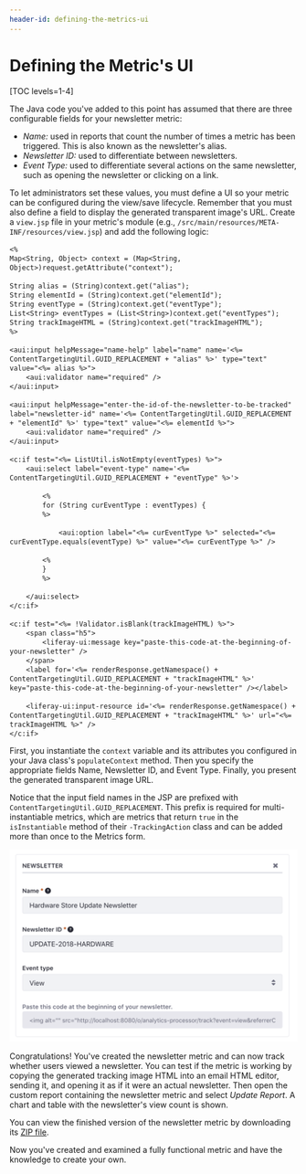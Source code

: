 ```yaml
---
header-id: defining-the-metrics-ui
---
```


# Defining the Metric's UI

[TOC levels=1-4]

The Java code you've added to this point has assumed that there are three
configurable fields for your newsletter metric: 

- *Name:* used in reports that count the number of times a metric has been
  triggered. This is also known as the newsletter's alias.
- *Newsletter ID:* used to differentiate between newsletters.
- *Event Type:* used to differentiate several actions on the same newsletter,
  such as opening the newsletter or clicking on a link.

To let administrators set these values, you must define a UI so your metric can
be configured during the view/save lifecycle. Remember that you must also define
a field to display the generated transparent image's URL. Create a `view.jsp`
file in your metric's module (e.g.,
`/src/main/resources/META-INF/resources/view.jsp`) and add the following logic:

```markup
<%
Map<String, Object> context = (Map<String, Object>)request.getAttribute("context");

String alias = (String)context.get("alias");
String elementId = (String)context.get("elementId");
String eventType = (String)context.get("eventType");
List<String> eventTypes = (List<String>)context.get("eventTypes");
String trackImageHTML = (String)context.get("trackImageHTML");
%>

<aui:input helpMessage="name-help" label="name" name='<%= ContentTargetingUtil.GUID_REPLACEMENT + "alias" %>' type="text" value="<%= alias %>">
    <aui:validator name="required" />
</aui:input>

<aui:input helpMessage="enter-the-id-of-the-newsletter-to-be-tracked" label="newsletter-id" name='<%= ContentTargetingUtil.GUID_REPLACEMENT + "elementId" %>' type="text" value="<%= elementId %>">
    <aui:validator name="required" />
</aui:input>

<c:if test="<%= ListUtil.isNotEmpty(eventTypes) %>">
    <aui:select label="event-type" name='<%= ContentTargetingUtil.GUID_REPLACEMENT + "eventType" %>'>

        <%
        for (String curEventType : eventTypes) {
        %>

            <aui:option label="<%= curEventType %>" selected="<%= curEventType.equals(eventType) %>" value="<%= curEventType %>" />

        <%
        }
        %>

    </aui:select>
</c:if>

<c:if test="<%= !Validator.isBlank(trackImageHTML) %>">
    <span class="h5">
        <liferay-ui:message key="paste-this-code-at-the-beginning-of-your-newsletter" />
    </span>
    <label for='<%= renderResponse.getNamespace() + ContentTargetingUtil.GUID_REPLACEMENT + "trackImageHTML" %>' key="paste-this-code-at-the-beginning-of-your-newsletter" /></label>

    <liferay-ui:input-resource id='<%= renderResponse.getNamespace() + ContentTargetingUtil.GUID_REPLACEMENT + "trackImageHTML" %>' url="<%= trackImageHTML %>" />
</c:if>
```

First, you instantiate the `context` variable and its attributes you configured
in your Java class's `populateContext` method. Then you specify the appropriate
fields Name, Newsletter ID, and Event Type. Finally, you present the generated
transparent image URL.

Notice that the input field names in the JSP are prefixed with
`ContentTargetingUtil.GUID_REPLACEMENT`. This prefix is required for
multi-instantiable metrics, which are metrics that return `true` in the
`isInstantiable` method of their `-TrackingAction` class and can be added more
than once to the Metrics form.

![Figure 1: Once you've saved the metric, you can copy the generated transparent image URL into your newsletter's HTML to track who views it.](../../../images-dxp/metric-generated-url.png)

Congratulations! You've created the newsletter metric and can now track whether
users viewed a newsletter. You can test if the metric is working by copying the
generated tracking image HTML into an email HTML editor, sending it, and opening
it as if it were an actual newsletter. Then open the custom report containing
the newsletter metric and select *Update Report*. A chart and table with the
newsletter's view count is shown.

You can view the finished version of the newsletter metric by downloading its
[ZIP file](https://portal.liferay.dev/documents/113763090/114000653/newsletter-7-1.zip/47e5b490-dd9d-9201-8abd-09b534ff7507?t=1565967901027).

Now you've created and examined a fully functional metric and have the knowledge
to create your own.

